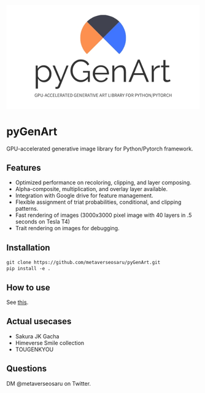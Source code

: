 ![](figures/logo.jpg)

# pyGenArt

GPU-accelerated generative image library for Python/Pytorch framework.

## Features
- Optimized performance on recoloring, clipping, and layer composing.
- Alpha-composite, multiplication, and overlay layer available. 
- Integration with Google drive for feature management.
- Flexible assignment of triat probabilities, conditional, and clipping patterns.
- Fast rendering of images (3000x3000 pixel image with 40 layers in .5 seconds on Tesla T4)
- Trait rendering on images for debugging.
## Installation
```
git clone https://github.com/metaverseosaru/pyGenArt.git
pip install -e .
```
## How to use
See [this](examples/minimal_example.ipynb).

## Actual usecases
- Sakura JK Gacha
- Himeverse Smile collection
- TOUGENKYOU

## Questions
DM @metaverseosaru on Twitter.

 
